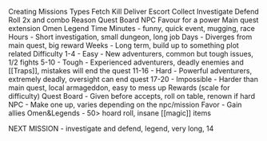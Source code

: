 Creating Missions
Types
Fetch
Kill
Deliver
Escort
Collect
Investigate
Defend
Roll 2x and combo
Reason
Quest Board
NPC
Favour for a power
Main quest extension
Omen
Legend
Time
Minutes - funny, quick event, mugging, race
Hours - Short investigation, small dungeon, long job
Days - Diverges from main quest, big reward
Weeks - Long term, build up to something plot related
Difficulty
1-4 - Easy - New adventurers, common but tough issues, 1/2 fights
5-10 - Tough - Experienced adventurers, deadly enemies and [[Traps]], mistakes will end the quest
11-16 - Hard - Powerful adventurers, extremely deadly, oversight can end quest 
17-20 - Impossible - Harder than main quest, local armageddon, easy to mess up
Rewards (scale for difficulty)
Quest Board - Given before accepts, roll on table, renown if hard
NPC - Make one up, varies depending on the npc/mission
Favor - Gain allies
Omen&Legends - 50> hoard roll, insane [[magic]] items

NEXT MISSION - investigate and defend, legend, very long, 14
